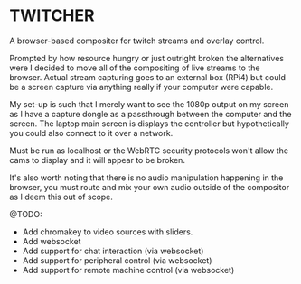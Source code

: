 # TWITCHER

A browser-based compositer for twitch streams and overlay control.

Prompted by how resource hungry or just outright broken the alternatives were I decided to move all of the compositing of live streams to the browser. Actual stream capturing goes to an external box (RPi4) but could be a screen capture via anything really if your computer were capable.

My set-up is such that I merely want to see the 1080p output on my screen as I have a capture dongle as a passthrough between the computer and the screen. The laptop main screen is displays the controller but hypothetically you could also connect to it over a network.

Must be run as localhost or the WebRTC security protocols won't allow the cams to display and it will appear to be broken.

It's also worth noting that there is no audio manipulation happening in the browser, you must route and mix your own audio outside of the compositor as I deem this out of scope.

@TODO:

* Add chromakey to video sources with sliders.
* Add websocket
* Add support for chat interaction (via websocket)
* Add support for peripheral control (via websocket)
* Add support for remote machine control (via websocket)
